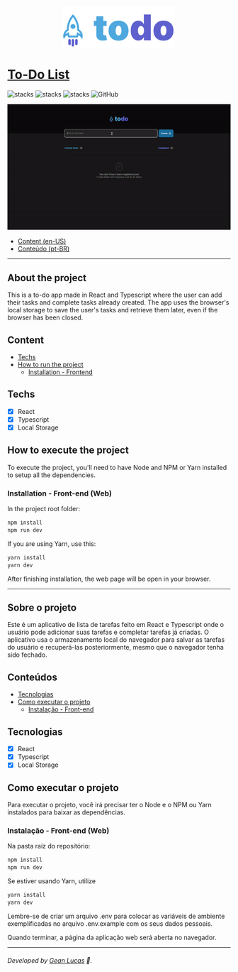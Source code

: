 <p align="center">
  <img src="src/assets/logo.svg"/>
</p>

# [To-Do List](https://todo-list-react-legeannd.vercel.app/)
![stacks](https://img.shields.io/badge/ReactJS-v18.2.0-brightgreen) ![stacks](https://img.shields.io/badge/UUID-v9.0.0-brightgreen) ![stacks](https://img.shields.io/badge/Stack-Typescript-blue) ![GitHub](https://img.shields.io/github/license/legeannd/todo-list-react)

<p align="center">
  <img width="800" src="uploads/web.gif"/>
</p>


* [Content (en-US)](#section-en_us)
* [Conteúdo (pt-BR)](#secao-pt_br)

---

## About the project <a id="section-en_us"></a>

This is a to-do app made in React and Typescript where the user can add their tasks and complete tasks already created. The app uses the browser's local storage to save the user's tasks and retrieve them later, even if the browser has been closed.

## Content
  * [Techs](#techs)
  * [How to run the project](#installation)
    * [Installation - Frontend](#installation-front)

## Techs <a id="techs"></a>

- [x] React
- [x] Typescript
- [x] Local Storage

## How to execute the project <a id="installation"></a>
To execute the project, you'll need to have Node and NPM or Yarn installed to setup all the dependencies.


### Installation - Front-end (Web) <a id="installation-front"></a>

In the project root folder:

```bash
npm install
npm run dev
```

If you are using Yarn, use this:
```bash
yarn install
yarn dev
```

<!-- Remember to create a .env file to put the enviroment variables exemplified in the .env.example file with your personal data. -->

After finishing installation, the web page will be open in your browser.

---

## Sobre o projeto <a id="secao-pt_br"></a>

Este é um aplicativo de lista de tarefas feito em React e Typescript onde o usuário pode adicionar suas tarefas e completar tarefas já criadas. O aplicativo usa o armazenamento local do navegador para salvar as tarefas do usuário e recuperá-las posteriormente, mesmo que o navegador tenha sido fechado.

## Conteúdos
  * [Tecnologias](#tecnlogias)
  * [Como executar o projeto](#instalacao)
    * [Instalação - Front-end](#instalacao-front)

## Tecnologias <a id="tecnologias"></a>

- [x] React
- [x] Typescript
- [x] Local Storage

## Como executar o projeto <a id="instalacao"></a>
Para executar o projeto, você irá precisar ter o Node e o NPM ou Yarn instalados para baixar as dependências.


### Instalação - Front-end (Web) <a id="instalacao-front"></a>

Na pasta raíz do repositório:

```bash
npm install
npm run dev
```

Se estiver usando Yarn, utilize
```bash
yarn install
yarn dev
```

Lembre-se de criar um arquivo .env para colocar as variáveis de ambiente exemplificadas no arquivo .env.example com os seus dados pessoais.

Quando terminar, a página da aplicação web será aberta no navegador.

---
###### Developed by [Gean Lucas](https://www.linkedin.com/in/geanlucaas/) :rocket:.